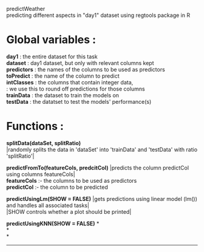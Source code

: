 predictWeather  
predicting different aspects in "day1" dataset using regtools package in R  
# Global variables :
__day1__       : the entire dataset for this task  
__dataset__    : day1 dataset, but only with relevant columns kept  
__predictors__ : the names of the columns to be used as predictors  
__toPredict__  : the name of the column to predict  
__intClasses__ : the columns that contain integer data,  
               : we use this to round off predictions for those columns  
__trainData__  : the dataset to train the models on  
__testData__   : the datatset to test the models' performance(s)  

# Functions :
  
__splitData(dataSet, splitRatio)__  
|randomly splits the data in 'dataSet' into 'trainData' and 'testData' with ratio 'splitRatio'|  
  
__predictFromTo(featureCols, predcitCol)__
|predicts the column predictCol using columns featureCols|  
  __featureCols__ :- the columns to be used as predictors  
  __predictCol__  :- the column to be predicted  

__predictUsingLm(SHOW = FALSE)__ 
|gets predictions using linear model (lm()) and handles all associated tasks|  
|SHOW controls whether a plot should be printed|  


__predictUsingKNN(SHOW = FALSE)__ 
*  
*  
*  
*************************************************************************************************  
